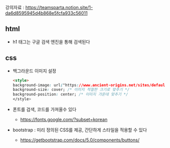  강의자료 : https://teamsparta.notion.site/1-da6d8595945d4b868e5fcfa933c56011

## html
- h1 태그는 구글 검색 엔진을 통해 검색된다

## css
- 백그라운드 이미지 설정
    ```html
    <style>
    background-image: url("https://www.ancient-origins.net/sites/default/files/field/image/Agesilaus-II-cover.jpg");
    background-size: cover; /* 이미지 적절한 크기로 맞추기 */
    background-position: center; /* 이미지 가운데 맞추기 */
    </style>
    ```

- 폰트를 검색, 코드를 가져올수 있다
  - https://fonts.google.com/?subset=korean
    
- bootstrap : 미리 정의된 CSS를 제공, 간단하게 스타일을 적용할 수 있다
  - https://getbootstrap.com/docs/5.0/components/buttons/